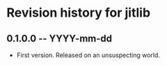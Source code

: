 # Revision history for jitlib

## 0.1.0.0 -- YYYY-mm-dd

* First version. Released on an unsuspecting world.
